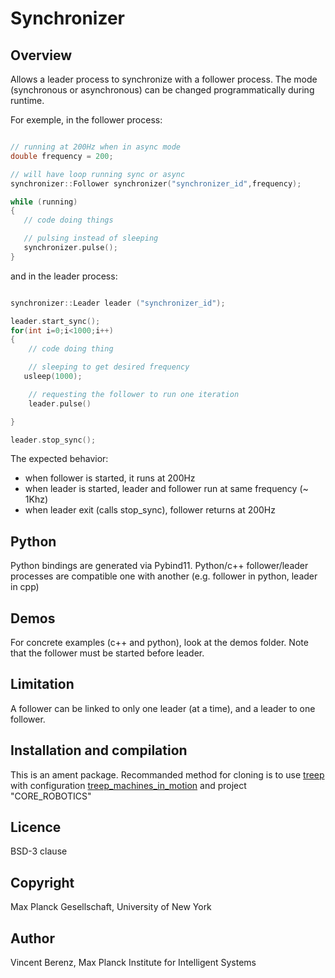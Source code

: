 # Synchronizer

## Overview

Allows a leader process to synchronize with a follower process.
The mode (synchronous or asynchronous) can be changed programmatically during runtime.

For exemple, in the follower process:

```cpp

// running at 200Hz when in async mode
double frequency = 200;

// will have loop running sync or async
synchronizer::Follower synchronizer("synchronizer_id",frequency);

while (running)
{
   // code doing things

   // pulsing instead of sleeping
   synchronizer.pulse();
}

```
and in the leader process:

```cpp

synchronizer::Leader leader ("synchronizer_id");

leader.start_sync();
for(int i=0;i<1000;i++)
{
    // code doing thing

    // sleeping to get desired frequency
   usleep(1000); 

    // requesting the follower to run one iteration
    leader.pulse()

}

leader.stop_sync();

```

The expected behavior:

- when follower is started, it runs at 200Hz
- when leader is started, leader and follower run at same frequency (~ 1Khz)
- when leader exit (calls stop_sync), follower returns at 200Hz

## Python

Python bindings are generated via Pybind11. 
Python/c++ follower/leader processes  are compatible one with another (e.g. follower in python, leader in cpp)

## Demos

For concrete examples (c++ and python), look at the demos folder. Note that the follower must be started before leader.

## Limitation

A follower can be linked to only one leader (at a time), and a leader to one follower.

## Installation and compilation

This is an ament package. 
Recommanded method for cloning is to use [treep](https://pypi.org/project/treep/) with configuration [treep_machines_in_motion](https://github.com/machines-in-motion/treep_machines_in_motion) and project "CORE_ROBOTICS"

## Licence

BSD-3 clause

## Copyright

Max Planck Gesellschaft,  University of New York

## Author

Vincent Berenz, Max Planck Institute for Intelligent Systems


